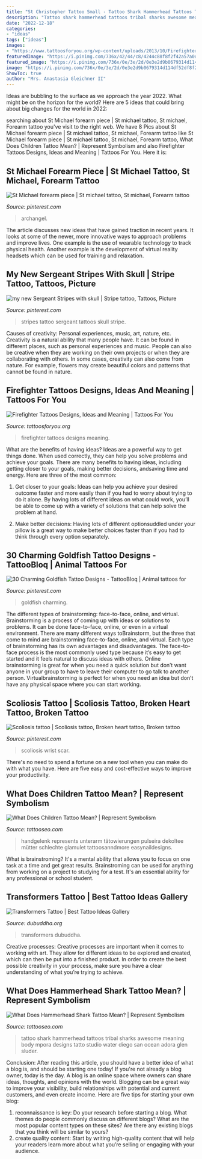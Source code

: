 ```yaml
---
title: "St Christopher Tattoo Small - Tattoo Shark Hammerhead Tattoos Tribal Sharks Awesome Meaning Body Mpora Designs Tatto Studio Water Diego San Ocean Adora Glen Sluder"
description: "Tattoo shark hammerhead tattoos tribal sharks awesome meaning body mpora designs tatto studio water diego san ocean adora glen sluder"
date: "2022-12-18"
categories:
- "ideas"
tags: ["ideas"]
images:
- "https://www.tattoosforyou.org/wp-content/uploads/2013/10/Firefighter-Tattoos-Pictures.jpg"
featuredImage: "https://i.pinimg.com/736x/42/44/c8/4244c88f8f2f42a57a0dbd30ac617c58--archangel-michael-tattoo-st-michael.jpg"
featured_image: "https://i.pinimg.com/736x/0e/3e/2d/0e3e2d9b0679314d114df52df8f2625f.jpg"
image: "https://i.pinimg.com/736x/0e/3e/2d/0e3e2d9b0679314d114df52df8f2625f.jpg"
ShowToc: true
author: "Mrs. Anastasia Gleichner II"
---
```



Ideas are bubbling to the surface as we approach the year 2022. What might be on the horizon for the world? Here are 5 ideas that could bring about big changes for the world in 2022:

	

		
searching about St Michael forearm piece | St michael tattoo, St michael, Forearm tattoo you've visit to the right web. We have 8 Pics about St Michael forearm piece | St michael tattoo, St michael, Forearm tattoo like St Michael forearm piece | St michael tattoo, St michael, Forearm tattoo, What Does Children Tattoo Mean? | Represent Symbolism and also Firefighter Tattoos Designs, Ideas and Meaning | Tattoos For You. Here it is:
		
    
## St Michael Forearm Piece | St Michael Tattoo, St Michael, Forearm Tattoo

<img loading=lazy src="https://i.pinimg.com/736x/42/44/c8/4244c88f8f2f42a57a0dbd30ac617c58--archangel-michael-tattoo-st-michael.jpg" onerror="this.onerror=null;this.src='https://tse3.mm.bing.net/th?id=OIP.ffDFBQnnHQxUOXpGVWDlAAHaJ3&amp;pid=15.1';" alt="St Michael forearm piece | St michael tattoo, St michael, Forearm tattoo">

_Source: pinterest.com_

>archangel. 

	

The article discusses new ideas that have gained traction in recent years. It looks at some of the newer, more innovative ways to approach problems and improve lives. One example is the use of wearable technology to track physical health. Another example is the development of virtual reality headsets which can be used for training and relaxation.

    
## My New Sergeant Stripes With Skull | Stripe Tattoo, Tattoos, Picture

<img loading=lazy src="https://i.pinimg.com/736x/37/1f/e5/371fe596501fc90f2587d7a4e695b0c9--stripes-left.jpg" onerror="this.onerror=null;this.src='https://tse1.mm.bing.net/th?id=OIP.DP5-7Fu1iy08uPanxgzMOQHaFj&amp;pid=15.1';" alt="my new Sergeant Stripes with skull | Stripe tattoo, Tattoos, Picture">

_Source: pinterest.com_

>stripes tattoo sergeant tattoos skull stripe. 

	

Causes of creativity: Personal experiences, music, art, nature, etc.
Creativity is a natural ability that many people have. It can be found in different places, such as personal experiences and music. People can also be creative when they are working on their own projects or when they are collaborating with others. In some cases, creativity can also come from nature. For example, flowers may create beautiful colors and patterns that cannot be found in nature.

    
## Firefighter Tattoos Designs, Ideas And Meaning | Tattoos For You

<img loading=lazy src="https://www.tattoosforyou.org/wp-content/uploads/2013/10/Firefighter-Tattoos-Pictures.jpg" onerror="this.onerror=null;this.src='https://tse3.mm.bing.net/th?id=OIP.CsgzCFlF1DpormISPAzfRwHaJ6&amp;pid=15.1';" alt="Firefighter Tattoos Designs, Ideas and Meaning | Tattoos For You">

_Source: tattoosforyou.org_

>firefighter tattoos designs meaning. 

	

What are the benefits of having ideas?
Ideas are a powerful way to get things done. When used correctly, they can help you solve problems and achieve your goals. There are many benefits to having ideas, including getting closer to your goals, making better decisions, andsaving time and energy. Here are three of the most common: 
1. Get closer to your goals: Ideas can help you achieve your desired outcome faster and more easily than if you had to worry about trying to do it alone. By having lots of different ideas on what could work, you’ll be able to come up with a variety of solutions that can help solve the problem at hand.

2. Make better decisions: Having lots of different optionsuddled under your pillow is a great way to make better choices faster than if you had to think through every option separately.

    
## 30 Charming Goldfish Tattoo Designs - TattooBloq | Animal Tattoos For

<img loading=lazy src="https://i.pinimg.com/736x/0e/3e/2d/0e3e2d9b0679314d114df52df8f2625f.jpg" onerror="this.onerror=null;this.src='https://tse1.mm.bing.net/th?id=OIP.EEwUw9qVOr99GKSLxn9WPQHaFl&amp;pid=15.1';" alt="30 Charming Goldfish Tattoo Designs - TattooBloq | Animal tattoos for">

_Source: pinterest.com_

>goldfish charming. 

	

The different types of brainstorming: face-to-face, online, and virtual.
Brainstorming is a process of coming up with ideas or solutions to problems. It can be done face-to-face, online, or even in a virtual environment. There are many different ways toBrainstorm, but the three that come to mind are brainstorming face-to-face, online, and virtual. 
Each type of brainstorming has its own advantages and disadvantages. The face-to-face process is the most commonly used type because it’s easy to get started and it feels natural to discuss ideas with others. Online brainstorming is great for when you need a quick solution but don’t want anyone in your group to have to leave their computer to go talk to another person. Virtualbrainstorming is perfect for when you need an idea but don’t have any physical space where you can start working.

    
## Scoliosis Tattoo | Scoliosis Tattoo, Broken Heart Tattoo, Broken Tattoo

<img loading=lazy src="https://i.pinimg.com/736x/c5/e2/c9/c5e2c91d649a0af5273420e47341b709.jpg" onerror="this.onerror=null;this.src='https://tse2.mm.bing.net/th?id=OIP.juNRtqllsssvJixxCQE2iwHaLB&amp;pid=15.1';" alt="Scoliosis tattoo | Scoliosis tattoo, Broken heart tattoo, Broken tattoo">

_Source: pinterest.com_

>scoliosis wrist scar. 

	

There's no need to spend a fortune on a new tool when you can make do with what you have. Here are five easy and cost-effective ways to improve your productivity.

    
## What Does Children Tattoo Mean? | Represent Symbolism

<img loading=lazy src="https://www.tattooseo.com/wp-content/uploads/2018/02/Children-Tattoos-21.jpg" onerror="this.onerror=null;this.src='https://tse2.mm.bing.net/th?id=OIP.fuk5q0qYMVh0ZH5svUO7tAAAAA&amp;pid=15.1';" alt="What Does Children Tattoo Mean? | Represent Symbolism">

_Source: tattooseo.com_

>handgelenk represents unterarm tätowierungen pulseira dekoltee mütter schlechte glamulet tattoosanndmore easynaildesigns. 

	

What is brainstroming? It's a mental ability that allows you to focus on one task at a time and get great results. Brainstroming can be used for anything from working on a project to studying for a test. It's an essential ability for any professional or school student.

    
## Transformers Tattoo | Best Tattoo Ideas Gallery

<img loading=lazy src="http://www.dubuddha.org/wp-content/uploads/2018/11/transformers-tattoo-bodysuit-03-2.jpg" onerror="this.onerror=null;this.src='https://tse1.mm.bing.net/th?id=OIP.lxs_oQqBVWLgp18aW8nJwwHaJ4&amp;pid=15.1';" alt="Transformers Tattoo | Best Tattoo Ideas Gallery">

_Source: dubuddha.org_

>transformers dubuddha. 

	

Creative processes:
Creative processes are important when it comes to working with art. They allow for different ideas to be explored and created, which can then be put into a finished product. In order to create the best possible creativity in your process, make sure you have a clear understanding of what you’re trying to achieve.

    
## What Does Hammerhead Shark Tattoo Mean? | Represent Symbolism

<img loading=lazy src="https://www.tattooseo.com/wp-content/uploads/2018/05/Hammerhead-Shark-Tattoo-Meaning-33.jpg" onerror="this.onerror=null;this.src='https://tse4.mm.bing.net/th?id=OIP.5FUw2fRwdoTs9zHXi5ASPgAAAA&amp;pid=15.1';" alt="What Does Hammerhead Shark Tattoo Mean? | Represent Symbolism">

_Source: tattooseo.com_

>tattoo shark hammerhead tattoos tribal sharks awesome meaning body mpora designs tatto studio water diego san ocean adora glen sluder. 

	

Conclusion: After reading this article, you should have a better idea of what a blog is, and should be starting one today!
If you're not already a blog owner, today is the day. A blog is an online space where owners can share ideas, thoughts, and opinions with the world. Blogging can be a great way to improve your visibility, build relationships with potential and current customers, and even create income. Here are five tips for starting your own blog: 
1. reconnaissance is key: Do your research before starting a blog. What themes do people commonly discuss on different blogs? What are the most popular content types on these sites? Are there any existing blogs that you think will be similar to yours? 
2. create quality content: Start by writing high-quality content that will help your readers learn more about what you’re selling or engaging with your audience.

